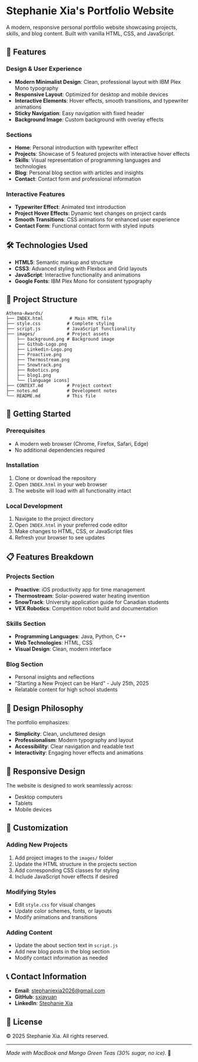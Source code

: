 # Stephanie Xia's Portfolio Website

A modern, responsive personal portfolio website showcasing projects, skills, and blog content. Built with vanilla HTML, CSS, and JavaScript.

## 🌟 Features

### Design & User Experience
- **Modern Minimalist Design**: Clean, professional layout with IBM Plex Mono typography
- **Responsive Layout**: Optimized for desktop and mobile devices
- **Interactive Elements**: Hover effects, smooth transitions, and typewriter animations
- **Sticky Navigation**: Easy navigation with fixed header
- **Background Image**: Custom background with overlay effects

### Sections
- **Home**: Personal introduction with typewriter effect
- **Projects**: Showcase of 5 featured projects with interactive hover effects
- **Skills**: Visual representation of programming languages and technologies
- **Blog**: Personal blog section with articles and insights
- **Contact**: Contact form and professional information

### Interactive Features
- **Typewriter Effect**: Animated text introduction
- **Project Hover Effects**: Dynamic text changes on project cards
- **Smooth Transitions**: CSS animations for enhanced user experience
- **Contact Form**: Functional contact form with styled inputs

## 🛠️ Technologies Used

- **HTML5**: Semantic markup and structure
- **CSS3**: Advanced styling with Flexbox and Grid layouts
- **JavaScript**: Interactive functionality and animations
- **Google Fonts**: IBM Plex Mono for consistent typography

## 📁 Project Structure

```
Athena-Awards/
├── INDEX.html          # Main HTML file
├── style.css          # Complete styling
├── script.js          # JavaScript functionality
├── images/            # Project assets
│   ├── background.png # Background image
│   ├── Github-Logo.png
│   ├── Linkedin-Logo.png
│   ├── Proactive.png
│   ├── Thermostream.png
│   ├── Snowtrack.png
│   ├── Robotics.png
│   ├── blog1.png
│   └── [language icons]
├── CONTEXT.md         # Project context
├── notes.md           # Development notes
└── README.md          # This file
```

## 🚀 Getting Started

### Prerequisites
- A modern web browser (Chrome, Firefox, Safari, Edge)
- No additional dependencies required

### Installation
1. Clone or download the repository
2. Open `INDEX.html` in your web browser
3. The website will load with all functionality intact

### Local Development
1. Navigate to the project directory
2. Open `INDEX.html` in your preferred code editor
3. Make changes to HTML, CSS, or JavaScript files
4. Refresh your browser to see updates

## 📋 Features Breakdown

### Projects Section
- **Proactive**: iOS productivity app for time management
- **Thermostream**: Solar-powered water heating invention
- **SnowTrack**: University application guide for Canadian students
- **VEX Robotics**: Competition robot build and documentation

### Skills Section
- **Programming Languages**: Java, Python, C++
- **Web Technologies**: HTML, CSS
- **Visual Design**: Clean, modern interface

### Blog Section
- Personal insights and reflections
- "Starting a New Project can be Hard" - July 25th, 2025
- Relatable content for high school students

## 🎨 Design Philosophy

The portfolio emphasizes:
- **Simplicity**: Clean, uncluttered design
- **Professionalism**: Modern typography and layout
- **Accessibility**: Clear navigation and readable text
- **Interactivity**: Engaging hover effects and animations

## 📱 Responsive Design

The website is designed to work seamlessly across:
- Desktop computers
- Tablets
- Mobile devices

## 🔧 Customization

### Adding New Projects
1. Add project images to the `images/` folder
2. Update the HTML structure in the projects section
3. Add corresponding CSS classes for styling
4. Include JavaScript hover effects if desired

### Modifying Styles
- Edit `style.css` for visual changes
- Update color schemes, fonts, or layouts
- Modify animations and transitions

### Adding Content
- Update the about section text in `script.js`
- Add new blog posts in the blog section
- Modify contact information as needed

## 📞 Contact Information

- **Email**: stephaniexia2026@gmail.com
- **GitHub**: [sxiayuan](https://github.com/sxiayuan)
- **LinkedIn**: [Stephanie Xia](https://www.linkedin.com/in/stephanie-xia-growth/)

## 📄 License

© 2025 Stephanie Xia. All rights reserved.

---

*Made with MacBook and Mango Green Teas (30% sugar, no ice).* 🍵 
